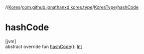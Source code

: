 //[Kores](../../../index.md)/[com.github.jonathanxd.kores.type](../index.md)/[KoresType](index.md)/[hashCode](hash-code.md)

# hashCode

[jvm]\
abstract override fun [hashCode](hash-code.md)(): [Int](https://kotlinlang.org/api/latest/jvm/stdlib/kotlin/-int/index.html)
